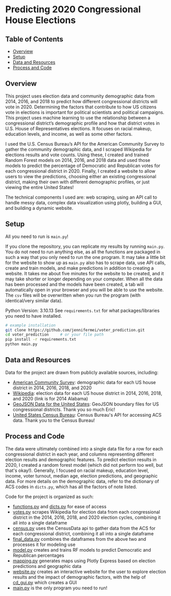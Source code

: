 # Predicting 2020 Congressional House Elections 

## Table of Contents

- [Overview](#overview)
- [Setup](#setup)
- [Data and Resources](#dataandresources)
- [Process and Code](#processandcode)

## Overview
This project uses election data and community demographic data from 2014, 2016, and 2018 to predict how different congressional districts will vote in 2020. Determining the factors that contribute to how US citizens vote in elections is important for political scientists and political campaigns. This project uses machine learning to use the relationship between a congressional district’s demographic profile and how that district votes in U.S. House of Representatives elections. It focuses on racial makeup, education levels, and income, as well as some other factors.

I used the U.S. Census Bureau’s API for the American Community Survey to gather the community demographic data, and I scraped Wikipedia for elections results and vote counts. Using these, I created and trained Random Forest models on 2014, 2016, and 2018 data and used those models to predict the percentage of Democratic and Republican votes for each congressional district in 2020. Finally, I created a website to allow users to view the predictions, choosing either an existing congressional district, making their own with different demographic profiles, or just viewing the entire United States!

The technical components I used are: web scraping, using an API call to handle messy data, complex data visualization using plotly, building a GUI, and building a dynamic website.


## Setup
All you need to run is `main.py`!

If you clone the repository, you can replicate my results by running `main.py`. You do not need to run anything else, as all the functions are packaged in such a way that you only need to run the one program. It may take a little bit for the website to show up as `main.py` also has to scrape data, use API calls, create and train models, and make predictions in addition to creating a website. It takes me about five minutes for the website to be created, and it may take shorter or longer depending on your computer. When all the data has been processed and the models have been created, a tab will automatically open in your browser and you will be able to use the website. The `csv` files will be overwritten when you run the program (with identical/very similar data).

Python Version: 3.10.13
See `requirements.txt` for what packages/libraries you need to have installed.

```bash
# example installation 
git clone https://github.com/jennifermei/voter_prediction.git
cd voter_prediction     # or your file path
pip install -r requirements.txt
python main.py
```

## Data and Resources
Data for the project are drawn from publicly available sources, including:
- [American Community Survey](https://www.census.gov/data/developers/data-sets/acs-5year.2014.html#list-tab-1036221584): demographic data for each US house district in 2014, 2016, 2018, and 2020
- [Wikipedia](https://en.wikipedia.org/wiki/2014_United_States_House_of_Representatives_elections_in_Alabama): election data for each US house district in 2014, 2016, 2018, and 2020 (link is for 2014 Alabama)
- [GeoJSON Data for the United States](https://eric.clst.org/tech/usgeojson/): GeoJSON boundary files for US congressional districts. Thank you so much Eric!
- [United States Census Bureau](https://www.census.gov/programs-surveys/acs/data/data-via-api.html): Census Bureau's API for accessing ACS data. Thank you to the Census Bureau!

## Process and Code
The data were ultimately combined into a single data file for a row for each congressional district in each year, and columns representing different election results and demographic features. To predict election results in 2020, I created a random forest model (which did not perform too well, but that's okay!). Generally, I focused on racial makeup, education level, income, voter turnout, median age, election predictions, and geographic data. For more details on the demographic data, refer to the dictionary of ACS codes in `dicts.py`, which has all the factors of note listed. 

Code for the project is organized as such:
- [functions.py](https://github.com/jennifermei/voter_prediction/blob/main/functions.py) and [dicts.py](https://github.com/jennifermei/voter_prediction/blob/main/dicts.py) for ease of access 
- [votes.py](https://github.com/jennifermei/voter_prediction/blob/main/votes.py) scrapes Wikipedia for election data from each congressional district in the 2014, 2016, 2018, and 2020 election cycles, combining it all into a single dataframe
- [census.py](https://github.com/jennifermei/voter_prediction/blob/main/census.py) uses the CensusData api to gather data from the ACS for each congressional district, combining it all into a single dataframe
- [final_data.py](https://github.com/jennifermei/voter_prediction/blob/main/final_data.py) combines the dataframes from the above two and processes it for modeling use
- [model.py](https://github.com/jennifermei/voter_prediction/blob/main/model.py) creates and trains RF models to predict Democratic and Republican percentages
- [mapping.py](https://github.com/jennifermei/voter_prediction/blob/main/mapping.py) generates maps using Plotly Express based on election predictions and geographic data
- [website.py](https://github.com/jennifermei/voter_prediction/blob/main/website.py) creates an interactive website for the user to explore election results and the impact of demographic factors, with the help of [cd_gui.py](https://github.com/jennifermei/voter_prediction/blob/main/cd_gui.py) which creates a GUI
- [main.py](https://github.com/jennifermei/voter_prediction/blob/main/main.py) is the only program you need to run!
